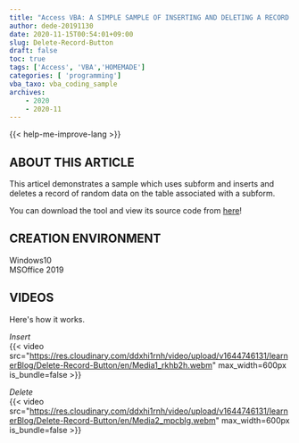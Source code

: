 ```yaml
---
title: "Access VBA: A SIMPLE SAMPLE OF INSERTING AND DELETING A RECORD ON A SUBFORM"
author: dede-20191130
date: 2020-11-15T00:54:01+09:00
slug: Delete-Record-Button
draft: false
toc: true
tags: ['Access', 'VBA','HOMEMADE']
categories: [ 'programming']
vba_taxo: vba_coding_sample
archives:
    - 2020
    - 2020-11
---
```


{{< help-me-improve-lang  >}}

## ABOUT THIS ARTICLE

This articel demonstrates a sample which uses subform and inserts and deletes a record of random data on the table associated with a subform.

You can download the tool and view its source code from [here](https://github.com/dede-20191130/My_VBA_Tools/tree/master/Public/2020/11/Delete-Record-Button/en)!




## CREATION ENVIRONMENT
Windows10  
MSOffice 2019

## VIDEOS  

Here's how it works.

*Insert*  
{{< video src="https://res.cloudinary.com/ddxhi1rnh/video/upload/v1644746131/learnerBlog/Delete-Record-Button/en/Media1_rkhb2h.webm" max_width=600px is_bundle=false >}}

*Delete*  
{{< video src="https://res.cloudinary.com/ddxhi1rnh/video/upload/v1644746131/learnerBlog/Delete-Record-Button/en/Media2_mpcblg.webm" max_width=600px is_bundle=false >}}

